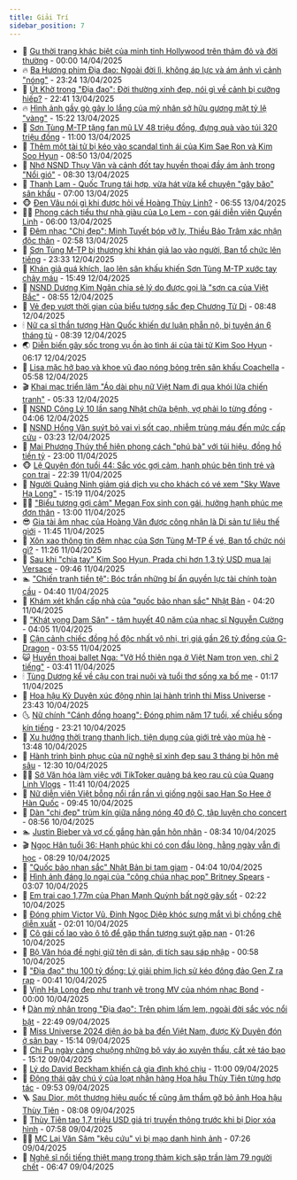 ```yaml
---
title: Giải Trí
sidebar_position: 7
---
```


<!-- dantri-giai-tri:START -->
- 🤩 [Gu thời trang khác biệt của minh tinh Hollywood trên thảm đỏ và đời thường](https://dantri.com.vn/giai-tri/gu-thoi-trang-khac-biet-cua-minh-tinh-hollywood-tren-tham-do-va-doi-thuong-20250413160850655.htm) - 00:00 14/04/2025
- 🔥 [Ba Hương phim Địa đạo: Ngoài đời lì, không áp lực và ám ảnh vì cảnh &quot;nóng&quot;](https://dantri.com.vn/giai-tri/ba-huong-phim-dia-dao-ngoai-doi-li-khong-ap-luc-va-am-anh-vi-canh-nong-20250413203440896.htm) - 23:24 13/04/2025
- 🚀 [Út Khờ trong &quot;Địa đạo&quot;: Đời thường xinh đẹp, nói gì về cảnh bị cưỡng hiếp?](https://dantri.com.vn/giai-tri/ut-kho-trong-dia-dao-doi-thuong-xinh-dep-noi-gi-ve-canh-bi-cuong-hiep-20250410183330346.htm) - 22:41 13/04/2025
- 🔥 [Hình ảnh gầy gò gây lo lắng của mỹ nhân sở hữu gương mặt tỷ lệ &quot;vàng&quot;](https://dantri.com.vn/giai-tri/hinh-anh-gay-go-gay-lo-lang-cua-my-nhan-so-huu-guong-mat-ty-le-vang-20250413135251390.htm) - 15:22 13/04/2025
- 🌈 [Sơn Tùng M-TP tặng fan mũ LV 48 triệu đồng, đựng quà vào túi 320 triệu đồng](https://dantri.com.vn/giai-tri/son-tung-m-tp-tang-fan-mu-lv-48-trieu-dong-dung-qua-vao-tui-320-trieu-dong-20250413114112554.htm) - 11:00 13/04/2025
- 📝 [Thêm một tài tử bị kéo vào scandal tình ái của Kim Sae Ron và Kim Soo Hyun](https://dantri.com.vn/giai-tri/them-mot-tai-tu-bi-keo-vao-scandal-tinh-ai-cua-kim-sae-ron-va-kim-soo-hyun-20250413121818513.htm) - 08:50 13/04/2025
- 💪 [Nhớ NSND Thụy Vân và cảnh đốt tay huyền thoại đầy ám ảnh trong &quot;Nổi gió&quot;](https://dantri.com.vn/giai-tri/nho-nsnd-thuy-van-va-canh-dot-tay-huyen-thoai-day-am-anh-trong-noi-gio-20250413111030336.htm) - 08:30 13/04/2025
- 🤡 [Thanh Lam - Quốc Trung tái hợp, vừa hát vừa kể chuyện &quot;gây bão&quot; sân khấu](https://dantri.com.vn/giai-tri/thanh-lam-quoc-trung-tai-hop-vua-hat-vua-ke-chuyen-gay-bao-san-khau-20250413120842726.htm) - 07:00 13/04/2025
- 🐵 [Đen Vâu nói gì khi được hỏi về Hoàng Thùy Linh?](https://dantri.com.vn/giai-tri/den-vau-noi-gi-khi-duoc-hoi-ve-hoang-thuy-linh-20250413124554633.htm) - 06:55 13/04/2025
- 🧑‍🏫 [Phong cách tiểu thư nhà giàu của Lọ Lem - con gái diễn viên Quyền Linh](https://dantri.com.vn/giai-tri/phong-cach-tieu-thu-nha-giau-cua-lo-lem-con-gai-dien-vien-quyen-linh-20250412164205074.htm) - 06:00 13/04/2025
- 💂 [Đêm nhạc &quot;Chị đẹp&quot;: Minh Tuyết bóp vỡ ly, Thiều Bảo Trâm xác nhận độc thân](https://dantri.com.vn/giai-tri/dem-nhac-chi-dep-minh-tuyet-bop-vo-ly-thieu-bao-tram-xac-nhan-doc-than-20250413080536827.htm) - 02:58 13/04/2025
- 🤠 [Sơn Tùng M-TP bị thương khi khán giả lao vào người, Ban tổ chức lên tiếng](https://dantri.com.vn/giai-tri/son-tung-m-tp-bi-thuong-khi-khan-gia-lao-vao-nguoi-ban-to-chuc-len-tieng-20250413000728684.htm) - 23:33 12/04/2025
- 🫶 [Khán giả quá khích, lao lên sân khấu khiến Sơn Tùng M-TP xước tay chảy máu](https://dantri.com.vn/giai-tri/khan-gia-qua-khich-lao-len-san-khau-khien-son-tung-m-tp-xuoc-tay-chay-mau-20250412221227247.htm) - 15:49 12/04/2025
- 🦏 [NSND Dương Kim Ngân chia sẻ lý do được gọi là &quot;sơn ca của Việt Bắc&quot;](https://dantri.com.vn/giai-tri/nsnd-duong-kim-ngan-chia-se-ly-do-duoc-goi-la-son-ca-cua-viet-bac-20250412151251684.htm) - 08:55 12/04/2025
- 🧰 [Vẻ đẹp vượt thời gian của biểu tượng sắc đẹp Chương Tử Di](https://dantri.com.vn/giai-tri/ve-dep-vuot-thoi-gian-cua-bieu-tuong-sac-dep-chuong-tu-di-20250411115731453.htm) - 08:48 12/04/2025
- 🕯 [Nữ ca sĩ thần tượng Hàn Quốc khiến dư luận phẫn nộ, bị tuyên án 6 tháng tù](https://dantri.com.vn/giai-tri/nu-ca-si-than-tuong-han-quoc-khien-du-luan-phan-no-bi-tuyen-an-6-thang-tu-20250412095929610.htm) - 08:39 12/04/2025
- 🌏 [Diễn biến gây sốc trong vụ ồn ào tình ái của tài tử Kim Soo Hyun](https://dantri.com.vn/giai-tri/dien-bien-gay-soc-trong-vu-on-ao-tinh-ai-cua-tai-tu-kim-soo-hyun-20250412113404039.htm) - 06:17 12/04/2025
- 🌈 [Lisa mặc hở bạo và khoe vũ đạo nóng bỏng trên sân khấu Coachella](https://dantri.com.vn/giai-tri/lisa-mac-ho-bao-va-khoe-vu-dao-nong-bong-tren-san-khau-coachella-20250412120050749.htm) - 05:58 12/04/2025
- 🎬 [Khai mạc triển lãm &quot;Áo dài phụ nữ Việt Nam đi qua khói lửa chiến tranh&quot;](https://dantri.com.vn/giai-tri/khai-mac-trien-lam-ao-dai-phu-nu-viet-nam-di-qua-khoi-lua-chien-tranh-20250412113241531.htm) - 05:33 12/04/2025
- 👀 [NSND Công Lý 10 lần sang Nhật chữa bệnh, vợ phải lo từng đồng](https://dantri.com.vn/giai-tri/nsnd-cong-ly-10-lan-sang-nhat-chua-benh-vo-phai-lo-tung-dong-20250412011134234.htm) - 04:06 12/04/2025
- 🧰 [NSND Hồng Vân suýt bỏ vai vì sốt cao, nhiễm trùng máu đến mức cấp cứu](https://dantri.com.vn/giai-tri/nsnd-hong-van-suyt-bo-vai-vi-sot-cao-nhiem-trung-mau-den-muc-cap-cuu-20250411215425443.htm) - 03:23 12/04/2025
- 🧰 [Mai Phương Thúy thể hiện phong cách &quot;phú bà&quot; với túi hiệu, đồng hồ tiền tỷ](https://dantri.com.vn/giai-tri/mai-phuong-thuy-the-hien-phong-cach-phu-ba-voi-tui-hieu-dong-ho-tien-ty-20250411161254250.htm) - 23:00 11/04/2025
- 🐵 [Lệ Quyên đón tuổi 44: Sắc vóc gợi cảm, hạnh phúc bên tình trẻ và con trai](https://dantri.com.vn/giai-tri/le-quyen-don-tuoi-44-sac-voc-goi-cam-hanh-phuc-ben-tinh-tre-va-con-trai-20250411164456897.htm) - 22:39 11/04/2025
- 🐘 [Người Quảng Ninh giảm giá dịch vụ cho khách có vé xem &quot;Sky Wave Hạ Long&quot;](https://dantri.com.vn/giai-tri/nguoi-quang-ninh-giam-gia-dich-vu-cho-khach-co-ve-xem-sky-wave-ha-long-20250411204015171.htm) - 15:19 11/04/2025
- 🧑‍💻 [&quot;Biểu tượng gợi cảm&quot; Megan Fox sinh con gái, hưởng hạnh phúc mẹ đơn thân](https://dantri.com.vn/giai-tri/bieu-tuong-goi-cam-megan-fox-sinh-con-gai-huong-hanh-phuc-me-don-than-20250411111659452.htm) - 13:00 11/04/2025
- 😎 [Gia tài âm nhạc của Hoàng Vân được công nhận là Di sản tư liệu thế giới](https://dantri.com.vn/giai-tri/gia-tai-am-nhac-cua-hoang-van-duoc-cong-nhan-la-di-san-tu-lieu-the-gioi-20250411170203690.htm) - 11:45 11/04/2025
- 🧰 [Xôn xao thông tin đêm nhạc của Sơn Tùng M-TP ế vé, Ban tổ chức nói gì?](https://dantri.com.vn/giai-tri/xon-xao-thong-tin-dem-nhac-cua-son-tung-m-tp-e-ve-ban-to-chuc-noi-gi-20250411170110427.htm) - 11:26 11/04/2025
- 🧰 [Sau khi &quot;chia tay&quot; Kim Soo Hyun, Prada chi hơn 1,3 tỷ USD mua lại Versace](https://dantri.com.vn/giai-tri/sau-khi-chia-tay-kim-soo-hyun-prada-chi-hon-13-ty-usd-mua-lai-versace-20250411084242788.htm) - 09:46 11/04/2025
- 🏊 [&quot;Chiến tranh tiền tệ&quot;: Bóc trần những bí ẩn quyền lực tài chính toàn cầu](https://dantri.com.vn/giai-tri/chien-tranh-tien-te-boc-tran-nhung-bi-an-quyen-luc-tai-chinh-toan-cau-20250411112648635.htm) - 04:40 11/04/2025
- 🌋 [Khám xét khẩn cấp nhà của &quot;quốc bảo nhan sắc&quot; Nhật Bản](https://dantri.com.vn/giai-tri/kham-xet-khan-cap-nha-cua-quoc-bao-nhan-sac-nhat-ban-20250411100649059.htm) - 04:20 11/04/2025
- 🔭 [&quot;Khát vọng Dam Săn&quot; - tâm huyết 40 năm của nhạc sĩ Nguyễn Cường](https://dantri.com.vn/giai-tri/khat-vong-dam-san-tam-huyet-40-nam-cua-nhac-si-nguyen-cuong-20250411082454289.htm) - 04:05 11/04/2025
- 📝 [Cận cảnh chiếc đồng hồ độc nhất vô nhị, trị giá gần 26 tỷ đồng của G-Dragon](https://dantri.com.vn/giai-tri/can-canh-chiec-dong-ho-doc-nhat-vo-nhi-tri-gia-gan-26-ty-dong-cua-g-dragon-20250410202514707.htm) - 03:55 11/04/2025
- 😺 [Huyền thoại ballet Nga: &quot;Vở Hồ thiên nga ở Việt Nam trọn vẹn, chỉ 2 tiếng&quot;](https://dantri.com.vn/giai-tri/huyen-thoai-ballet-nga-vo-ho-thien-nga-o-viet-nam-tron-ven-chi-2-tieng-20250411091038167.htm) - 03:41 11/04/2025
- 🕯 [Tùng Dương kể về cậu con trai nuôi và tuổi thơ sống xa bố mẹ](https://dantri.com.vn/giai-tri/tung-duong-ke-ve-cau-con-trai-nuoi-va-tuoi-tho-song-xa-bo-me-20250411081551521.htm) - 01:17 11/04/2025
- 🦄 [Hoa hậu Kỳ Duyên xúc động nhìn lại hành trình thi Miss Universe](https://dantri.com.vn/giai-tri/hoa-hau-ky-duyen-xuc-dong-nhin-lai-hanh-trinh-thi-miss-universe-20250410233139876.htm) - 23:43 10/04/2025
- 🌜 [Nữ chính &quot;Cánh đồng hoang&quot;: Đóng phim năm 17 tuổi, xế chiều sống kín tiếng](https://dantri.com.vn/giai-tri/nu-chinh-canh-dong-hoang-dong-phim-nam-17-tuoi-xe-chieu-song-kin-tieng-20250410235707604.htm) - 23:21 10/04/2025
- 👹 [Xu hướng thời trang thanh lịch, tiện dụng của giới trẻ vào mùa hè](https://dantri.com.vn/giai-tri/xu-huong-thoi-trang-thanh-lich-tien-dung-cua-gioi-tre-vao-mua-he-20250410165336732.htm) - 13:48 10/04/2025
- 🚀 [Hành trình bình phục của nữ nghệ sĩ xinh đẹp sau 3 tháng bị hôn mê sâu](https://dantri.com.vn/giai-tri/hanh-trinh-binh-phuc-cua-nu-nghe-si-xinh-dep-sau-3-thang-bi-hon-me-sau-20250409144705604.htm) - 12:30 10/04/2025
- 🧑‍💻 [Sở Văn hóa làm việc với TikToker quảng bá kẹo rau củ của Quang Linh Vlogs](https://dantri.com.vn/giai-tri/so-van-hoa-lam-viec-voi-tiktoker-quang-ba-keo-rau-cu-cua-quang-linh-vlogs-20250410181416478.htm) - 11:41 10/04/2025
- 🦩 [Nữ diễn viên Việt bỗng nổi rần rần vì giống ngôi sao Han So Hee ở Hàn Quốc](https://dantri.com.vn/giai-tri/nu-dien-vien-viet-bong-noi-ran-ran-vi-giong-ngoi-sao-han-so-hee-o-han-quoc-20250410140510073.htm) - 09:45 10/04/2025
- 💫 [Dàn &quot;chị đẹp&quot; trùm kín giữa nắng nóng 40 độ C, tập luyện cho concert](https://dantri.com.vn/giai-tri/dan-chi-dep-trum-kin-giua-nang-nong-40-do-c-tap-luyen-cho-concert-20250410145209018.htm) - 08:56 10/04/2025
- 🏊 [Justin Bieber và vợ cố gắng hàn gắn hôn nhân](https://dantri.com.vn/giai-tri/justin-bieber-va-vo-co-gang-han-gan-hon-nhan-20250410114831325.htm) - 08:34 10/04/2025
- 🎬 [Ngọc Hân tuổi 36: Hạnh phúc khi có con đầu lòng, hằng ngày vẫn đi học](https://dantri.com.vn/giai-tri/ngoc-han-tuoi-36-hanh-phuc-khi-co-con-dau-long-hang-ngay-van-di-hoc-20250410011158426.htm) - 08:29 10/04/2025
- 💃 [&quot;Quốc bảo nhan sắc&quot; Nhật Bản bị tạm giam](https://dantri.com.vn/giai-tri/quoc-bao-nhan-sac-nhat-ban-bi-tam-giam-20250410103320663.htm) - 04:04 10/04/2025
- 🌊 [Hình ảnh đáng lo ngại của &quot;công chúa nhạc pop&quot; Britney Spears](https://dantri.com.vn/giai-tri/hinh-anh-dang-lo-ngai-cua-cong-chua-nhac-pop-britney-spears-20250410095022395.htm) - 03:07 10/04/2025
- 🧰 [Em trai cao 1,77m của Phan Mạnh Quỳnh bất ngờ gây sốt](https://dantri.com.vn/giai-tri/em-trai-cao-177m-cua-phan-manh-quynh-bat-ngo-gay-sot-20250409184618653.htm) - 02:22 10/04/2025
- 🦣 [Đóng phim Victor Vũ, Đinh Ngọc Diệp khóc sưng mắt vì bị chồng chê diễn xuất](https://dantri.com.vn/giai-tri/dong-phim-victor-vu-dinh-ngoc-diep-khoc-sung-mat-vi-bi-chong-che-dien-xuat-20250410061241301.htm) - 02:01 10/04/2025
- 🥷 [Cô gái cố lao vào ô tô để gặp thần tượng suýt gặp nạn](https://dantri.com.vn/giai-tri/co-gai-co-lao-vao-o-to-de-gap-than-tuong-suyt-gap-nan-20250410014434288.htm) - 01:26 10/04/2025
- 🦏 [Bộ Văn hóa đề nghị giữ tên di sản, di tích sau sáp nhập](https://dantri.com.vn/giai-tri/bo-van-hoa-de-nghi-giu-ten-di-san-di-tich-sau-sap-nhap-20250409220747874.htm) - 00:58 10/04/2025
- 🫶 [&quot;Địa đạo&quot; thu 100 tỷ đồng: Lý giải phim lịch sử kéo đông đảo Gen Z ra rạp](https://dantri.com.vn/giai-tri/dia-dao-thu-100-ty-dong-ly-giai-phim-lich-su-keo-dong-dao-gen-z-ra-rap-20250409192925514.htm) - 00:41 10/04/2025
- 💼 [Vịnh Hạ Long đẹp như tranh vẽ trong MV của nhóm nhạc Bond](https://dantri.com.vn/giai-tri/vinh-ha-long-dep-nhu-tranh-ve-trong-mv-cua-nhom-nhac-bond-20250410092445149.htm) - 00:00 10/04/2025
- 🕴 [Dàn mỹ nhân trong &quot;Địa đạo&quot;: Trên phim lấm lem, ngoài đời sắc vóc nổi bật](https://dantri.com.vn/giai-tri/dan-my-nhan-trong-dia-dao-tren-phim-lam-lem-ngoai-doi-sac-voc-noi-bat-20250408234740482.htm) - 22:49 09/04/2025
- 🐲 [Miss Universe 2024 diện áo bà ba đến Việt Nam, được Kỳ Duyên đón ở sân bay](https://dantri.com.vn/giai-tri/miss-universe-2024-dien-ao-ba-ba-den-viet-nam-duoc-ky-duyen-don-o-san-bay-20250409195725802.htm) - 15:14 09/04/2025
- 🐘 [Chi Pu ngày càng chuộng những bộ váy áo xuyên thấu, cắt xẻ táo bạo](https://dantri.com.vn/giai-tri/chi-pu-ngay-cang-chuong-nhung-bo-vay-ao-xuyen-thau-cat-xe-tao-bao-20250409134310384.htm) - 15:12 09/04/2025
- 🤭 [Lý do David Beckham khiến cả gia đình khó chịu](https://dantri.com.vn/giai-tri/ly-do-david-beckham-khien-ca-gia-dinh-kho-chiu-20250409153351178.htm) - 11:00 09/04/2025
- 💯 [Động thái gây chú ý của loạt nhãn hàng Hoa hậu Thùy Tiên từng hợp tác](https://dantri.com.vn/giai-tri/dong-thai-gay-chu-y-cua-loat-nhan-hang-hoa-hau-thuy-tien-tung-hop-tac-20250409154147641.htm) - 09:53 09/04/2025
- 🪜 [Sau Dior, một thương hiệu quốc tế cũng âm thầm gỡ bỏ ảnh Hoa hậu Thùy Tiên](https://dantri.com.vn/giai-tri/sau-dior-mot-thuong-hieu-quoc-te-cung-am-tham-go-bo-anh-hoa-hau-thuy-tien-20250409141539737.htm) - 08:08 09/04/2025
- 👹 [Thùy Tiên tạo 1,7 triệu USD giá trị truyền thông trước khi bị Dior xóa hình](https://dantri.com.vn/giai-tri/thuy-tien-tao-17-trieu-usd-gia-tri-truyen-thong-truoc-khi-bi-dior-xoa-hinh-20250409141721906.htm) - 07:58 09/04/2025
- 🧑‍🏫 [MC Lại Văn Sâm &quot;kêu cứu&quot; vì bị mạo danh hình ảnh](https://dantri.com.vn/giai-tri/mc-lai-van-sam-keu-cuu-vi-bi-mao-danh-hinh-anh-20250409135701155.htm) - 07:26 09/04/2025
- 🐘 [Nghệ sĩ nổi tiếng thiệt mạng trong thảm kịch sập trần làm 79 người chết](https://dantri.com.vn/giai-tri/nghe-si-noi-tieng-thiet-mang-trong-tham-kich-sap-tran-lam-79-nguoi-chet-20250409134138606.htm) - 06:47 09/04/2025<!-- dantri-giai-tri:END -->

